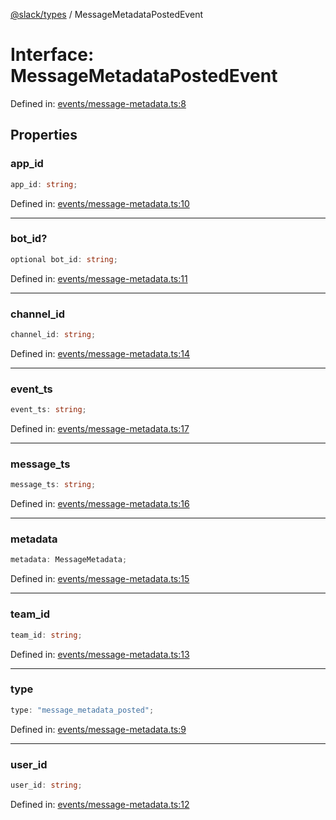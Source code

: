 [@slack/types](../index.md) / MessageMetadataPostedEvent

# Interface: MessageMetadataPostedEvent

Defined in: [events/message-metadata.ts:8](https://github.com/slackapi/node-slack-sdk/blob/main/packages/types/src/events/message-metadata.ts#L8)

## Properties

### app\_id

```ts
app_id: string;
```

Defined in: [events/message-metadata.ts:10](https://github.com/slackapi/node-slack-sdk/blob/main/packages/types/src/events/message-metadata.ts#L10)

***

### bot\_id?

```ts
optional bot_id: string;
```

Defined in: [events/message-metadata.ts:11](https://github.com/slackapi/node-slack-sdk/blob/main/packages/types/src/events/message-metadata.ts#L11)

***

### channel\_id

```ts
channel_id: string;
```

Defined in: [events/message-metadata.ts:14](https://github.com/slackapi/node-slack-sdk/blob/main/packages/types/src/events/message-metadata.ts#L14)

***

### event\_ts

```ts
event_ts: string;
```

Defined in: [events/message-metadata.ts:17](https://github.com/slackapi/node-slack-sdk/blob/main/packages/types/src/events/message-metadata.ts#L17)

***

### message\_ts

```ts
message_ts: string;
```

Defined in: [events/message-metadata.ts:16](https://github.com/slackapi/node-slack-sdk/blob/main/packages/types/src/events/message-metadata.ts#L16)

***

### metadata

```ts
metadata: MessageMetadata;
```

Defined in: [events/message-metadata.ts:15](https://github.com/slackapi/node-slack-sdk/blob/main/packages/types/src/events/message-metadata.ts#L15)

***

### team\_id

```ts
team_id: string;
```

Defined in: [events/message-metadata.ts:13](https://github.com/slackapi/node-slack-sdk/blob/main/packages/types/src/events/message-metadata.ts#L13)

***

### type

```ts
type: "message_metadata_posted";
```

Defined in: [events/message-metadata.ts:9](https://github.com/slackapi/node-slack-sdk/blob/main/packages/types/src/events/message-metadata.ts#L9)

***

### user\_id

```ts
user_id: string;
```

Defined in: [events/message-metadata.ts:12](https://github.com/slackapi/node-slack-sdk/blob/main/packages/types/src/events/message-metadata.ts#L12)
